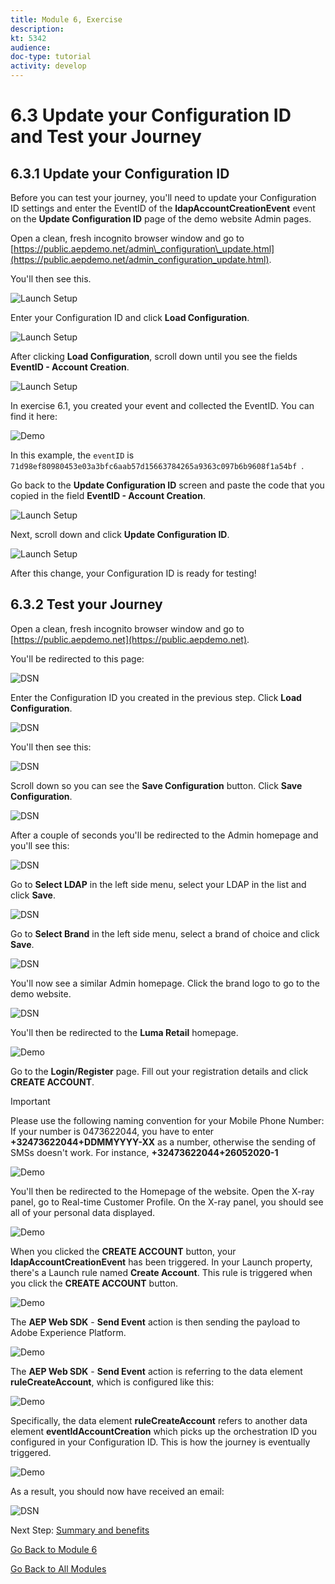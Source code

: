 ```yaml
---
title: Module 6, Exercise
description: 
kt: 5342
audience: 
doc-type: tutorial
activity: develop
---
```


# 6.3 Update your Configuration ID and Test your Journey

## 6.3.1 Update your Configuration ID

Before you can test your journey, you'll need to update your Configuration ID settings and enter the EventID of the **ldapAccountCreationEvent** event on the **Update Configuration ID** page of the demo website Admin pages.

Open a clean, fresh incognito browser window and go to [https://public.aepdemo.net/admin\_configuration\_update.html](https://public.aepdemo.net/admin_configuration_update.html).

You'll then see this. 

![Launch Setup](./images/cfgid1.png)

Enter your Configuration ID and click **Load Configuration**.

![Launch Setup](./images/cfgid2.png)

 After clicking **Load Configuration**, scroll down until you see the fields **EventID - Account Creation**.

![Launch Setup](./images/cfgid2a.png)

In exercise 6.1, you created your event and collected the EventID. You can find it here:

![Demo](./images/payloadeventID.png)

In this example, the `eventID` is `71d98ef80980453e03a3bfc6aab57d15663784265a9363c097b6b9608f1a54bf `.

Go back to the **Update Configuration ID** screen and paste the code that you copied in the field **EventID - Account Creation**.

![Launch Setup](./images/cfgid3.png)

Next, scroll down and click **Update Configuration ID**.

![Launch Setup](./images/cfgid5.png)

After this change, your Configuration ID is ready for testing!

## 6.3.2 Test your Journey

Open a clean, fresh incognito browser window and go to [https://public.aepdemo.net](https://public.aepdemo.net).

You'll be redirected to this page:

![DSN](./images/web1.png)

Enter the Configuration ID you created in the previous step. Click **Load Configuration**.

![DSN](./images/web2.png)

You'll then see this:

![DSN](./images/web3.png)

Scroll down so you can see the **Save Configuration** button. Click **Save Configuration**.

![DSN](./images/web4.png)

After a couple of seconds you'll be redirected to the Admin homepage and you'll see this:

![DSN](./images/cfg6a.png)

Go to **Select LDAP** in the left side menu, select your LDAP in the list and click **Save**.

![DSN](./images/web61.png)

Go to **Select Brand** in the left side menu, select a brand of choice and click **Save**.

![DSN](./images/web7.png)

You'll now see a similar Admin homepage. Click the brand logo to go to the demo website.

![DSN](./images/web8.png)

You'll then be redirected to the **Luma Retail** homepage.

![Demo](./images/lb_home.png)

Go to the **Login/Register** page. Fill out your registration details and click **CREATE ACCOUNT**.
  
>[!IMPORTANT]
>
> Please use the following naming convention for your Mobile Phone Number:
> If your number is 0473622044, you have to enter **+32473622044+DDMMYYYY-XX** as a number, otherwise the sending of SMSs doesn't work. For instance, **+32473622044+26052020-1**
  
![Demo](./images/lb_register.png)

You'll then be redirected to the Homepage of the website. Open the X-ray panel, go to Real-time Customer Profile. On the X-ray panel, you should see all of your personal data displayed.

![Demo](./images/lb_x_loggedin.png)

When you clicked the **CREATE ACCOUNT** button, your **ldapAccountCreationEvent** has been triggered. In your Launch property, there's a Launch rule named **Create Account**. This rule is triggered when you click the **CREATE ACCOUNT** button.

![Demo](./images/launchweb1.png)

The **AEP Web SDK** - **Send Event** action is then sending the payload to Adobe Experience Platform.

![Demo](./images/launchweb2.png)

The **AEP Web SDK** - **Send Event** action is referring to the data element **ruleCreateAccount**, which is configured like this:

![Demo](./images/launchweb3.png)

Specifically, the data element **ruleCreateAccount** refers to another data element **eventIdAccountCreation** which picks up the orchestration ID you configured in your Configuration ID. This is how the journey is eventually triggered.

![Demo](./images/launchweb4.png)

As a result, you should now have received an email:

![DSN](./images/web9.png)

Next Step: [Summary and benefits](./summary.md)

[Go Back to Module 6](./journey-orchestration-create-account.md)

[Go Back to All Modules](../../overview.md)
